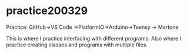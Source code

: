 # practice200329
Practice: GitHub->VS Code ->PlatformIO->Arduino->Teensy -> Martone

This is where I practice interfacing with different programs. Also where I practice creating classes and programs with multiple files.
